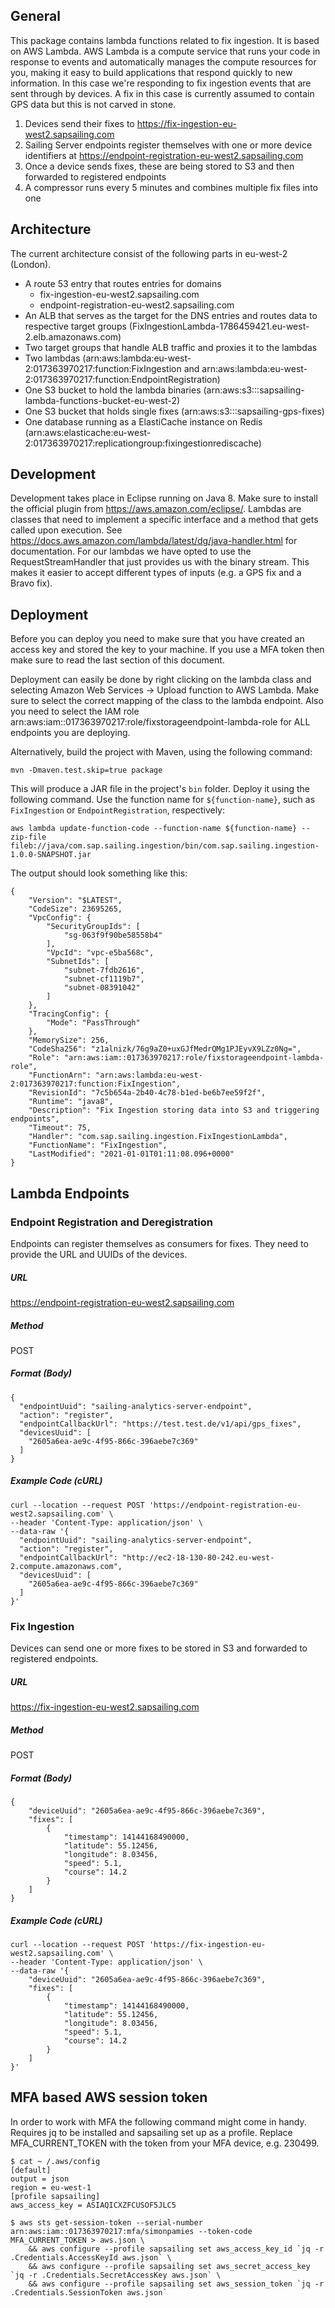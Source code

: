 ## General

This package contains lambda functions related to fix ingestion. It is based on AWS Lambda. AWS Lambda is a compute service that runs your code in response to events and automatically manages the compute resources for you, making it easy to build applications that respond quickly to new information. In this case we're responding to fix ingestion events that are sent through by devices. A fix in this case is currently assumed to contain GPS data but this is not carved in stone.

1. Devices send their fixes to https://fix-ingestion-eu-west2.sapsailing.com
2. Sailing Server endpoints register themselves with one or more device identifiers at https://endpoint-registration-eu-west2.sapsailing.com
3. Once a device sends fixes, these are being stored to S3 and then forwarded to registered endpoints
4. A compressor runs every 5 minutes and combines multiple fix files into one

## Architecture

The current architecture consist of the following parts in eu-west-2 (London).

- A route 53 entry that routes entries for domains
    - fix-ingestion-eu-west2.sapsailing.com
    - endpoint-registration-eu-west2.sapsailing.com
- An ALB that serves as the target for the DNS entries and routes data to respective target groups (FixIngestionLambda-1786459421.eu-west-2.elb.amazonaws.com)
- Two target groups that handle ALB traffic and proxies it to the lambdas
- Two lambdas (arn:aws:lambda:eu-west-2:017363970217:function:FixIngestion and arn:aws:lambda:eu-west-2:017363970217:function:EndpointRegistration)
- One S3 bucket to hold the lambda binaries (arn:aws:s3:::sapsailing-lambda-functions-bucket-eu-west-2)
- One S3 bucket that holds single fixes (arn:aws:s3:::sapsailing-gps-fixes)
- One database running as a ElastiCache instance on Redis (arn:aws:elasticache:eu-west-2:017363970217:replicationgroup:fixingestionrediscache)

## Development

Development takes place in Eclipse running on Java 8. Make sure to install the official plugin from https://aws.amazon.com/eclipse/. Lambdas are classes that need to implement a specific interface and a method that gets called upon execution. See https://docs.aws.amazon.com/lambda/latest/dg/java-handler.html for documentation. For our lambdas we have opted to use the RequestStreamHandler that just provides us with the binary stream. This makes it easier to accept different types of inputs (e.g. a GPS fix and a Bravo fix).

## Deployment

Before you can deploy you need to make sure that you have created an access key and stored the key to your machine. If you use a MFA token then make sure to read the last section of this document.

Deployment can easily be done by right clicking on the lambda class and selecting Amazon Web Services -> Upload function to AWS Lambda. Make sure to select the correct mapping of the class to the lambda endpoint. Also you need to select the IAM role arn:aws:iam::017363970217:role/fixstorageendpoint-lambda-role for ALL endpoints you are deploying.

Alternatively, build the project with Maven, using the following command:
```
mvn -Dmaven.test.skip=true package
```
This will produce a JAR file in the project's ``bin`` folder. Deploy it using the following command. Use the function name for ``${function-name}``, such as ``FixIngestion`` or ``EndpointRegistration``, respectively:

```
aws lambda update-function-code --function-name ${function-name} --zip-file fileb://java/com.sap.sailing.ingestion/bin/com.sap.sailing.ingestion-1.0.0-SNAPSHOT.jar
```

The output should look something like this:

```
{
    "Version": "$LATEST",
    "CodeSize": 23695265,
    "VpcConfig": {
        "SecurityGroupIds": [
            "sg-063f9f90be58558b4"
        ],
        "VpcId": "vpc-e5ba568c",
        "SubnetIds": [
            "subnet-7fdb2616",
            "subnet-cf1119b7",
            "subnet-08391042"
        ]
    },
    "TracingConfig": {
        "Mode": "PassThrough"
    },
    "MemorySize": 256,
    "CodeSha256": "z1alnizk/76g9aZ0+uxGJfMedrQMg1PJEyvX9LZz0Ng=",
    "Role": "arn:aws:iam::017363970217:role/fixstorageendpoint-lambda-role",
    "FunctionArn": "arn:aws:lambda:eu-west-2:017363970217:function:FixIngestion",
    "RevisionId": "7c5b654a-2b40-4c78-b1ed-be6b7ee59f2f",
    "Runtime": "java8",
    "Description": "Fix Ingestion storing data into S3 and triggering endpoints",
    "Timeout": 75,
    "Handler": "com.sap.sailing.ingestion.FixIngestionLambda",
    "FunctionName": "FixIngestion",
    "LastModified": "2021-01-01T01:11:08.096+0000"
}
```

## Lambda Endpoints

### Endpoint Registration and Deregistration

Endpoints can register themselves as consumers for fixes. They need to provide the URL and UUIDs of the devices.

##### URL

https://endpoint-registration-eu-west2.sapsailing.com

##### Method

POST

##### Format (Body)

```
{
  "endpointUuid": "sailing-analytics-server-endpoint",
  "action": "register",
  "endpointCallbackUrl": "https://test.test.de/v1/api/gps_fixes",
  "devicesUuid": [
    "2605a6ea-ae9c-4f95-866c-396aebe7c369"
  ]
}
```

##### Example Code (cURL)

```
curl --location --request POST 'https://endpoint-registration-eu-west2.sapsailing.com' \
--header 'Content-Type: application/json' \
--data-raw '{
  "endpointUuid": "sailing-analytics-server-endpoint",
  "action": "register",
  "endpointCallbackUrl": "http://ec2-18-130-80-242.eu-west-2.compute.amazonaws.com",
  "devicesUuid": [
    "2605a6ea-ae9c-4f95-866c-396aebe7c369"
  ]
}'
```


### Fix Ingestion

Devices can send one or more fixes to be stored in S3 and forwarded to registered endpoints.

##### URL

https://fix-ingestion-eu-west2.sapsailing.com

##### Method

POST 

##### Format (Body)

```
{
    "deviceUuid": "2605a6ea-ae9c-4f95-866c-396aebe7c369",
    "fixes": [
        {
            "timestamp": 14144168490000,
            "latitude": 55.12456,
            "longitude": 8.03456,
            "speed": 5.1,
            "course": 14.2
        }
    ]
}
```

##### Example Code (cURL)

```
curl --location --request POST 'https://fix-ingestion-eu-west2.sapsailing.com' \
--header 'Content-Type: application/json' \
--data-raw '{
    "deviceUuid": "2605a6ea-ae9c-4f95-866c-396aebe7c369",
    "fixes": [
        {
            "timestamp": 14144168490000,
            "latitude": 55.12456,
            "longitude": 8.03456,
            "speed": 5.1,
            "course": 14.2
        }
    ]
}'
```


## MFA based AWS session token

In order to work with MFA the following command might come in handy. Requires jq to be installed and sapsailing set up as a profile. Replace MFA_CURRENT_TOKEN with the token from your MFA device, e.g. 230499.

```
$ cat ~ /.aws/config
[default]
output = json
region = eu-west-1
[profile sapsailing]
aws_access_key = ASIAQICXZFCUSOF5JLC5

$ aws sts get-session-token --serial-number arn:aws:iam::017363970217:mfa/simonpamies --token-code MFA_CURRENT_TOKEN > aws.json \
	&& aws configure --profile sapsailing set aws_access_key_id `jq -r .Credentials.AccessKeyId aws.json` \
	&& aws configure --profile sapsailing set aws_secret_access_key `jq -r .Credentials.SecretAccessKey aws.json` \
	&& aws configure --profile sapsailing set aws_session_token `jq -r .Credentials.SessionToken aws.json`
```